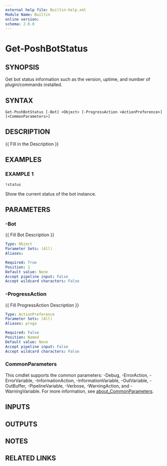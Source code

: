 ```yaml
---
external help file: Builtin-help.xml
Module Name: Builtin
online version:
schema: 2.0.0
---
```


# Get-PoshBotStatus

## SYNOPSIS
Get bot status information such as the version, uptime, and number of plugin/commands installed.

## SYNTAX

```
Get-PoshBotStatus [-Bot] <Object> [-ProgressAction <ActionPreference>] [<CommonParameters>]
```

## DESCRIPTION
{{ Fill in the Description }}

## EXAMPLES

### EXAMPLE 1
```
!status
```

Show the current status of the bot instance.

## PARAMETERS

### -Bot
{{ Fill Bot Description }}

```yaml
Type: Object
Parameter Sets: (All)
Aliases:

Required: True
Position: 1
Default value: None
Accept pipeline input: False
Accept wildcard characters: False
```

### -ProgressAction
{{ Fill ProgressAction Description }}

```yaml
Type: ActionPreference
Parameter Sets: (All)
Aliases: proga

Required: False
Position: Named
Default value: None
Accept pipeline input: False
Accept wildcard characters: False
```

### CommonParameters
This cmdlet supports the common parameters: -Debug, -ErrorAction, -ErrorVariable, -InformationAction, -InformationVariable, -OutVariable, -OutBuffer, -PipelineVariable, -Verbose, -WarningAction, and -WarningVariable. For more information, see [about_CommonParameters](http://go.microsoft.com/fwlink/?LinkID=113216).

## INPUTS

## OUTPUTS

## NOTES

## RELATED LINKS
